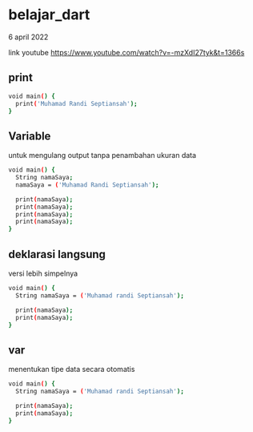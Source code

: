 # belajar_dart
6 april 2022

link youtube
https://www.youtube.com/watch?v=-mzXdI27tyk&t=1366s

## print
```bash
void main() {
  print('Muhamad Randi Septiansah');
}
```

## Variable
untuk mengulang output tanpa penambahan ukuran data

```bash
void main() {
  String namaSaya;
  namaSaya = ('Muhamad Randi Septiansah');

  print(namaSaya);
  print(namaSaya);
  print(namaSaya);
  print(namaSaya);
}
```
## deklarasi langsung
versi lebih simpelnya

```bash
void main() {
  String namaSaya = ('Muhamad randi Septiansah');

  print(namaSaya);
  print(namaSaya);
}
```
## var
menentukan tipe data secara otomatis

```bash
void main() {
  String namaSaya = ('Muhamad randi Septiansah');

  print(namaSaya);
  print(namaSaya);
}
```
